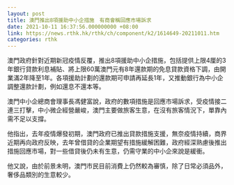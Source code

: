 ```yaml
---
layout: post
title: 澳門推出8項援助中小企措施　有商會稱回應市場訴求
date: 2021-10-11 16:37:56.000000000 +08:00
link: https://news.rthk.hk/rthk/ch/component/k2/1614649-20211011.htm
categories: rthk
---
```


澳門政府針對近期新冠疫情反覆，推出8項援助中小企措施，包括提供上限4厘的3年銀行貸款利息補貼、將上限60萬澳門元有8年還款期的免息貸款資格下調，由開業滿2年降至1年。各項援助計劃的還款期可申請再延長1年，又推動銀行為中小企調整還款計劃，例如還息不還本等。

澳門中小企總商會理事長馮健富說，政府的數項措施是回應市場訴求，受疫情接二連三打擊，中小微企經營嚴峻，澳門主要做旅客生意，在沒有旅客情況下，單靠內需不足以支撐。 

他指出，去年疫情爆發初期，澳門政府已推出貸款措施支援，無奈疫情持續，商界近期再向政府反映，去年曾借貸的企業期望有措施緩解困難，政府經深熟慮後推出措施回應市場，對一些借貸後仍未有生意，仍需守業的中小企來說是緩衝。

他又說，由於前景未明，澳門市民目前消費上仍然較為審慎，除了日常必須品外，奢侈品類別的生意較少。
